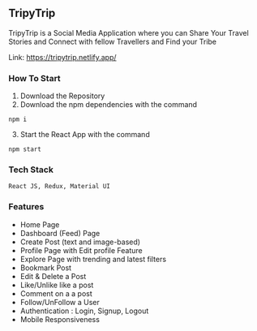 ## TripyTrip

TripyTrip is a Social Media Application where you can Share Your Travel Stories and Connect with fellow Travellers and Find your Tribe

Link: https://tripytrip.netlify.app/

### How To Start

1. Download the Repository
2. Download the npm dependencies with the command 

```
npm i
```
3. Start the React App with the command

```
npm start
```

### Tech Stack

```
React JS, Redux, Material UI
```

### Features

* Home Page
* Dashboard (Feed) Page
* Create Post (text and image-based)
* Profile Page with Edit profile Feature
* Explore Page with trending and latest filters
* Bookmark Post
* Edit & Delete a Post
* Like/Unlike like a post
* Comment on a a post
* Follow/UnFollow a User
* Authentication : Login, Signup, Logout
* Mobile Responsiveness